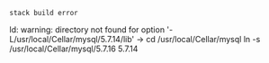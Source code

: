 `stack build error`

ld: warning: directory not found for option '-L/usr/local/Cellar/mysql/5.7.14/lib'
->
  cd /usr/local/Cellar/mysql
  ln -s /usr/local/Cellar/mysql/5.7.16 5.7.14


